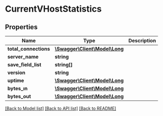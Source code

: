 # CurrentVHostStatistics

## Properties
Name | Type | Description | Notes
------------ | ------------- | ------------- | -------------
**total_connections** | [**\Swagger\Client\Model\Long**](Long.md) |  | 
**server_name** | **string** |  | 
**save_field_list** | **string[]** |  | [optional] 
**version** | **string** |  | 
**uptime** | [**\Swagger\Client\Model\Long**](Long.md) |  | 
**bytes_ın** | [**\Swagger\Client\Model\Long**](Long.md) |  | 
**bytes_out** | [**\Swagger\Client\Model\Long**](Long.md) |  | 

[[Back to Model list]](../README.md#documentation-for-models) [[Back to API list]](../README.md#documentation-for-api-endpoints) [[Back to README]](../README.md)



